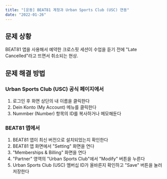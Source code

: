 ```yaml
---
title: "[운동] BEAT81 계정과 Urban Sports Club (USC) 연동"
date: "2022-01-26"
---
```


## 문제 상황

BEAT81 앱을 사용해서 예약한 크로스핏 세션이 수업을 듣기 전에 "Late Cancelled"라고 뜨면서 취소되는 현상.

## 문제 해결 방법

### Urban Sports Club (USC) 공식 페이지에서

1. 로그인 후 화면 상단의 내 이름을 클릭한다
2. Dein Konto (My Account) 메뉴를 클릭한다
3. Nummber (Number) 항목의 ID를 복사하거나 메모해둔다

### BEAT81 앱에서

1. BEAT81 앱이 최신 버전으로 설치되었는지 확인한다
2. BEAT81 앱 화면에서 "Setting" 화면을 연다
3. "Memberships & Billing" 화면을 연다
4. "Partner" 영역의 "Urban Sports Club"에서 "Modify" 버튼을 누른다
5. Urban Sports Club (USC) 멤버십 ID가 올바른지 확인하고 "Save" 버튼을 눌러 저장한다
